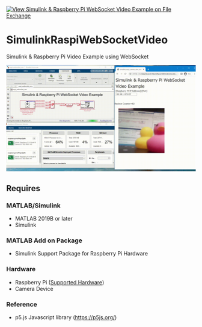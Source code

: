 [![View Simulink & Raspberry Pi WebSocket Video Example on File Exchange](https://www.mathworks.com/matlabcentral/images/matlab-file-exchange.svg)](https://jp.mathworks.com/matlabcentral/fileexchange/110390-simulink-raspberry-pi-websocket-video-example)
# SimulinkRaspiWebSocketVideo
Simulink & Raspberry Pi Video Example using WebSocket 

![SimulinkRaspoWebSocketDemo](img/simulinkraspiwebsocketvideo.gif)

## Requires
### MATLAB/Simulink
- MATLAB 2019B or later
- Simulink
### MATLAB Add on Package
- Simulink Support Package for Raspberry Pi Hardware
### Hardware
- Raspberry Pi ([Supported Hardware](https://jp.mathworks.com/hardware-support/raspberry-pi-simulink.html))
- Camera Device
### Reference
- p5.js Javascript library (https://p5js.org/)
